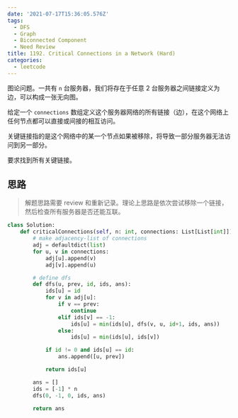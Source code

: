```yaml
---
date: '2021-07-17T15:36:05.576Z'
tags:
  - DFS
  - Graph
  - Biconnected Component
  - Need Review
title: 1192. Critical Connections in a Network (Hard)
categories:
  - leetcode
---
```


图论问题。一共有 `n` 台服务器，我们将存在于任意 2 台服务器之间链接定义为边，可以构成一张无向图。

给定一个 `connections` 数组定义这个服务器网络的所有链接（边），在这个网络上任何节点都可以直接或间接的相互访问。

关键链接指的是这个网络中的某一个节点如果被移除，将导致一部分服务器无法访问到另一部分。

要求找到所有关键链接。

<!-- more -->

## 思路

> 解题思路需要 review 和重新记录。理论上思路是依次尝试移除一个链接，然后检查所有服务器是否还能互联。

```python
class Solution:
    def criticalConnections(self, n: int, connections: List[List[int]]) -> List[List[int]]:
        # make adjacency-list of connections
        adj = defaultdict(list)
        for u, v in connections:
            adj[u].append(v)
            adj[v].append(u)

        # define dfs
        def dfs(u, prev, id, ids, ans):
            ids[u] = id
            for v in adj[u]:
                if v == prev:
                    continue
                elif ids[v] == -1:
                    ids[u] = min(ids[u], dfs(v, u, id+1, ids, ans))
                else:
                    ids[u] = min(ids[u], ids[v])

            if id != 0 and ids[u] == id:
                ans.append([u, prev])

            return ids[u]

        ans = []
        ids = [-1] * n
        dfs(0, -1, 0, ids, ans)

        return ans
```
